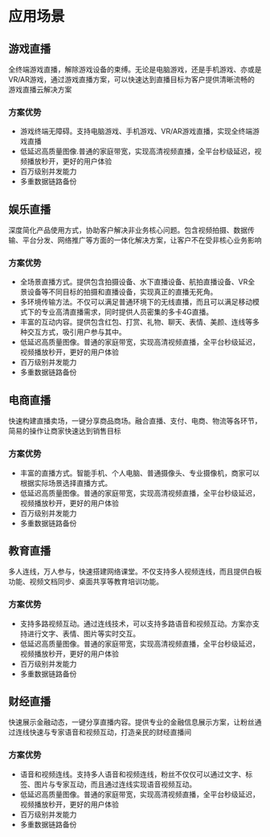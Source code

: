 # 应用场景
## 游戏直播
全终端游戏直播，解除游戏设备的束缚。无论是电脑游戏，还是手机游戏、亦或是VR/AR游戏，通过游戏直播方案，可以快速达到直播目标为客户提供清晰流畅的游戏直播云解决方案
### 方案优势
* 	游戏终端无障碍。支持电脑游戏、手机游戏、VR/AR游戏直播，实现全终端游戏直播
* 低延迟高质量图像.普通的家庭带宽，实现高清视频直播，全平台秒级延迟，视频播放秒开，更好的用户体验
* 百万级别并发能力
* 多重数据链路备份
 
## 娱乐直播
深度简化产品使用方式，协助客户解决非业务核心问题。包含视频拍摄、数据传输、平台分发、网络推广等方面的一体化解决方案，让客户不在受非核心业务影响
### 方案优势
* 全场景直播方式。提供包含拍摄设备、水下直播设备、航拍直播设备、VR全景设备等不同目标的拍摄和直播设备，实现真正的直播无死角。
* 多环境传输方法。不仅可以满足普通环境下的无线直播，而且可以满足移动模式下的专业高清直播需求，同时提供人员密集的多卡4G直播。
* 丰富的互动内容。提供包含红包、打赏、礼物、聊天、表情、美颜、连线等多种交互方式，吸引用户参与其中。
* 	低延迟高质量图像。普通的家庭带宽，实现高清视频直播，全平台秒级延迟，视频播放秒开，更好的用户体验
*  百万级别并发能力
*  多重数据链路备份

## 电商直播
快速构建直播卖场，一键分享商品商场。融合直播、支付、电商、物流等各环节，简易的操作让商家快速达到销售目标

### 方案优势
* 丰富的直播方式。智能手机、个人电脑、普通摄像头、专业摄像机，商家可以根据实际场景选择直播方式。
* 	低延迟高质量图像。普通的家庭带宽，实现高清视频直播，全平台秒级延迟，视频播放秒开，更好的用户体验
*  百万级别并发能力
*  多重数据链路备份

## 教育直播
多人连线，万人参与，快速搭建网络课堂。不仅支持多人视频连线，而且提供白板功能、视频文档同步、桌面共享等教育培训功能。
### 方案优势
* 支持多路视频互动。通过连线技术，可以支持多路语音和视频互动。方案亦支持进行文字、表情、图片等实时交互。
* 低延迟高质量图像。普通的家庭带宽，实现高清视频直播，全平台秒级延迟，视频播放秒开，更好的用户体验
*  百万级别并发能力
*  多重数据链路备份

## 财经直播
快速展示金融动态，一键分享直播内容。提供专业的金融信息展示方案，让粉丝通过连线快速与专家语音和视频互动，打造亲民的财经直播间
### 方案优势
* 语音和视频连线。支持多人语音和视频连线，粉丝不仅仅可以通过文字、标签、图片与专家互动，而且通过连线实现语音视频互动。
* 低延迟高质量图像。普通的家庭带宽，实现高清视频直播，全平台秒级延迟，视频播放秒开，更好的用户体验
*  百万级别并发能力
*  多重数据链路备份

